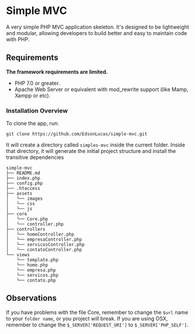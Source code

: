 # Simple MVC
A very simple PHP MVC application skeleton. It's designed to be lightweight and modular, allowing developers to build better and easy to maintain code with PHP.

## Requirements

**The framework requirements are limited.**

- PHP 7.0 or greater.
- Apache Web Server or equivalent with mod_rewrite support (like Mamp, Xampp or etc).

### Installation Overview

To clone the app, run:

```git
git clone https://github.com/EdsonLucas/simple-mvc.git
```
It will create a directory called `simples-mvc` inside the current folder.
Inside that directory, it will generate the initial project structure and install the transitive dependencies

```
simple-mvc
├── README.md
├── index.php
├── config.php
├── .htaccess
├── assets
│   └── images
│   └── css
│   └── js
├── core
│   └── Core.php
│   └── controller.php
├── controllers
│   └── homeController.php
│   └── empresaController.php
│   └── servicosController.php
│   └── contatoController.php  
└── views
    └── template.php
    └── home.php
    └── empresa.php
    └── servicos.php
    └── contato.php
```

## Observations

If you have problems with the file Core, remember to change the `$url` name to your `folder name`, or you project will break. If you are using OSX, remember to change the `$_SERVER['REQUEST_URI']` to `$_SERVER['PHP_SELF']`.
